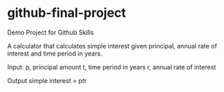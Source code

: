 # github-final-project
Demo Project for Github Skills

A calculator that calculates simple interest given principal, annual rate of interest and time period in years.

Input:
   p, principal amount
   t, time period in years
   r, annual rate of interest
   
Output
   simple interest = p*t*r
